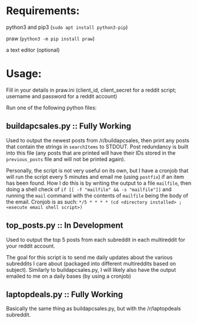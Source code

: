 # Requirements:
   python3 and pip3 (`sudo apt install python3-pip`)

   praw (`python3 -m pip install praw`)

   a text editor (optional)


# Usage:
Fill in your details in praw.ini (client_id, client_secret for a reddit script; username and password for a reddit account)

Run one of the following python files:

## buildapcsales.py :: Fully Working
Used to output the newest posts from /r/buildapcsales, then print any posts that contain the strings in `searchItems` to STDOUT.
Post redundancy is built into this file (any posts that are printed will have their IDs stored in the `previous_posts` file and will not be printed again).

Personally, the script is not very useful on its own, but I have a cronjob that will run the script every 5 minutes and email me (using `postfix`) if an item has been found.
How I do this is by writing the output to a file `mailfile`, then doing a shell check of `if [[ -f "mailfile" && -s "mailfile"]]` and running the `mail` command with the contents of `mailfile` being the body of the email.
Cronjob is as such: `*/5 * * * * (cd <directory installed> ; <execute email shell script>)`

## top_posts.py :: In Development
Used to output the top 5 posts from each subreddit in each multireddit for your reddit account.

The goal for this script is to send me daily updates about the various subreddits I care about (packaged into different multireddits based on subject).
Similarly to buildapcsales.py, I will likely also have the output emailed to me on a daily bases (by using a cronjob)

## laptopdeals.py :: Fully Working
Basically the same thing as buildapcsales.py, but with the /r/laptopdeals subreddit.

